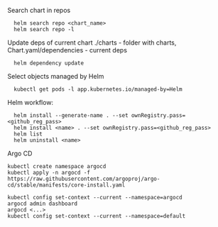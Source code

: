 Search chart in repos
```
  helm search repo <chart_name>
  helm search repo -l 
```

Update deps of current chart ./charts - folder with charts, Chart.yaml/dependencies - current deps
```
  helm dependency update
```

Select objects managed by Helm
```
  kubectl get pods -l app.kubernetes.io/managed-by=Helm
```

Helm workflow:
```
  helm install --generate-name . --set ownRegistry.pass=<github_reg_pass>
  helm install <name> . --set ownRegistry.pass=<github_reg_pass>
  helm list
  helm uninstall <name>
```

Argo CD
```
kubectl create namespace argocd
kubectl apply -n argocd -f https://raw.githubusercontent.com/argoproj/argo-cd/stable/manifests/core-install.yaml

kubectl config set-context --current --namespace=argocd
argocd admin dashboard
argocd <...>
kubectl config set-context --current --namespace=default
```